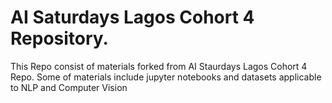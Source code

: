# AI Saturdays Lagos Cohort 4 Repository.
This Repo consist of materials forked from AI Staurdays Lagos Cohort 4 Repo. Some of materials include jupyter notebooks and datasets applicable to NLP and Computer Vision
